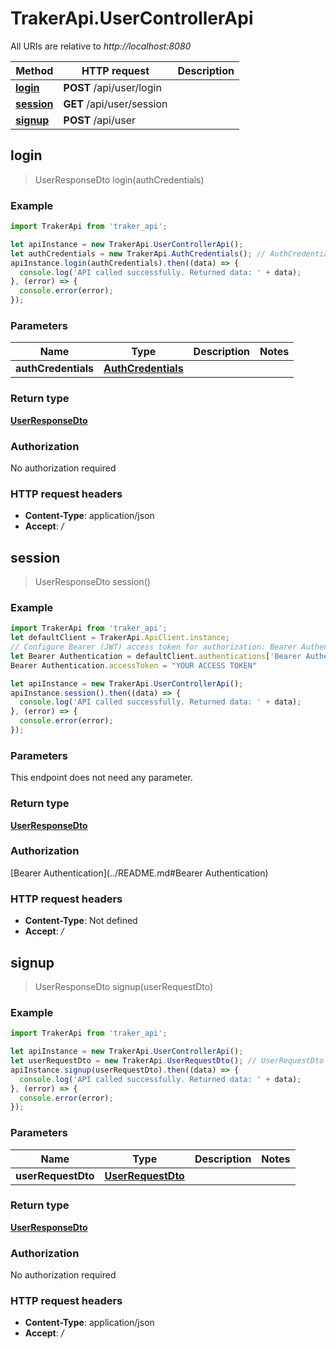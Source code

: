 # TrakerApi.UserControllerApi

All URIs are relative to *http://localhost:8080*

Method | HTTP request | Description
------------- | ------------- | -------------
[**login**](UserControllerApi.md#login) | **POST** /api/user/login | 
[**session**](UserControllerApi.md#session) | **GET** /api/user/session | 
[**signup**](UserControllerApi.md#signup) | **POST** /api/user | 



## login

> UserResponseDto login(authCredentials)



### Example

```javascript
import TrakerApi from 'traker_api';

let apiInstance = new TrakerApi.UserControllerApi();
let authCredentials = new TrakerApi.AuthCredentials(); // AuthCredentials | 
apiInstance.login(authCredentials).then((data) => {
  console.log('API called successfully. Returned data: ' + data);
}, (error) => {
  console.error(error);
});

```

### Parameters


Name | Type | Description  | Notes
------------- | ------------- | ------------- | -------------
 **authCredentials** | [**AuthCredentials**](AuthCredentials.md)|  | 

### Return type

[**UserResponseDto**](UserResponseDto.md)

### Authorization

No authorization required

### HTTP request headers

- **Content-Type**: application/json
- **Accept**: */*


## session

> UserResponseDto session()



### Example

```javascript
import TrakerApi from 'traker_api';
let defaultClient = TrakerApi.ApiClient.instance;
// Configure Bearer (JWT) access token for authorization: Bearer Authentication
let Bearer Authentication = defaultClient.authentications['Bearer Authentication'];
Bearer Authentication.accessToken = "YOUR ACCESS TOKEN"

let apiInstance = new TrakerApi.UserControllerApi();
apiInstance.session().then((data) => {
  console.log('API called successfully. Returned data: ' + data);
}, (error) => {
  console.error(error);
});

```

### Parameters

This endpoint does not need any parameter.

### Return type

[**UserResponseDto**](UserResponseDto.md)

### Authorization

[Bearer Authentication](../README.md#Bearer Authentication)

### HTTP request headers

- **Content-Type**: Not defined
- **Accept**: */*


## signup

> UserResponseDto signup(userRequestDto)



### Example

```javascript
import TrakerApi from 'traker_api';

let apiInstance = new TrakerApi.UserControllerApi();
let userRequestDto = new TrakerApi.UserRequestDto(); // UserRequestDto | 
apiInstance.signup(userRequestDto).then((data) => {
  console.log('API called successfully. Returned data: ' + data);
}, (error) => {
  console.error(error);
});

```

### Parameters


Name | Type | Description  | Notes
------------- | ------------- | ------------- | -------------
 **userRequestDto** | [**UserRequestDto**](UserRequestDto.md)|  | 

### Return type

[**UserResponseDto**](UserResponseDto.md)

### Authorization

No authorization required

### HTTP request headers

- **Content-Type**: application/json
- **Accept**: */*

